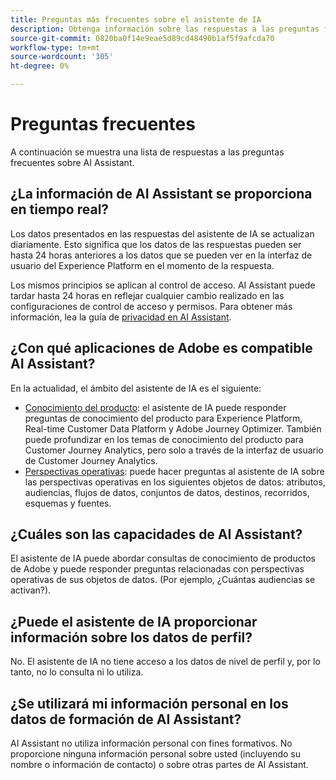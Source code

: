 ```yaml
---
title: Preguntas más frecuentes sobre el asistente de IA
description: Obtenga información sobre las respuestas a las preguntas frecuentes sobre el asistente de IA
source-git-commit: 0820ba0f14e9eae5d89cd48490b1af5f9afcda70
workflow-type: tm+mt
source-wordcount: '305'
ht-degree: 0%

---
```


# Preguntas frecuentes

A continuación se muestra una lista de respuestas a las preguntas frecuentes sobre AI Assistant.

## ¿La información de AI Assistant se proporciona en tiempo real?

Los datos presentados en las respuestas del asistente de IA se actualizan diariamente. Esto significa que los datos de las respuestas pueden ser hasta 24 horas anteriores a los datos que se pueden ver en la interfaz de usuario del Experience Platform en el momento de la respuesta.

Los mismos principios se aplican al control de acceso. AI Assistant puede tardar hasta 24 horas en reflejar cualquier cambio realizado en las configuraciones de control de acceso y permisos. Para obtener más información, lea la guía de [privacidad en AI Assistant](./privacy.md).

## ¿Con qué aplicaciones de Adobe es compatible AI Assistant?

En la actualidad, el ámbito del asistente de IA es el siguiente:

* [Conocimiento del producto](./home.md#product-knowledge): el asistente de IA puede responder preguntas de conocimiento del producto para Experience Platform, Real-time Customer Data Platform y Adobe Journey Optimizer. También puede profundizar en los temas de conocimiento del producto para Customer Journey Analytics, pero solo a través de la interfaz de usuario de Customer Journey Analytics.
* [Perspectivas operativas](./home.md#operational-insights): puede hacer preguntas al asistente de IA sobre las perspectivas operativas en los siguientes objetos de datos: atributos, audiencias, flujos de datos, conjuntos de datos, destinos, recorridos, esquemas y fuentes.

## ¿Cuáles son las capacidades de AI Assistant?

El asistente de IA puede abordar consultas de conocimiento de productos de Adobe y puede responder preguntas relacionadas con perspectivas operativas de sus objetos de datos. (Por ejemplo, ¿Cuántas audiencias se activan?).

## ¿Puede el asistente de IA proporcionar información sobre los datos de perfil?

No. El asistente de IA no tiene acceso a los datos de nivel de perfil y, por lo tanto, no lo consulta ni lo utiliza.

## ¿Se utilizará mi información personal en los datos de formación de AI Assistant?

AI Assistant no utiliza información personal con fines formativos. No proporcione ninguna información personal sobre usted (incluyendo su nombre o información de contacto) o sobre otras partes de AI Assistant.